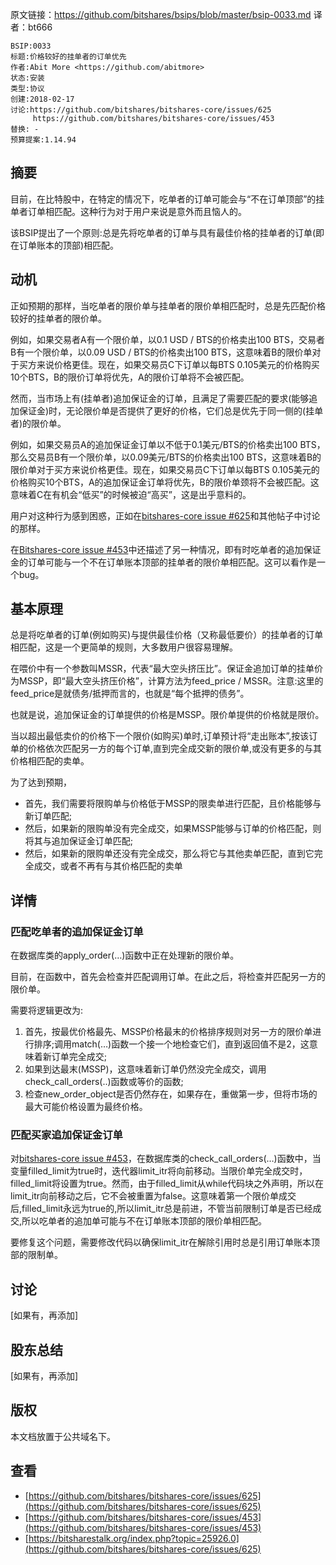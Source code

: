 原文链接：https://github.com/bitshares/bsips/blob/master/bsip-0033.md
译者：bt666

    BSIP:0033
    标题:价格较好的挂单者的订单优先
    作者:Abit More <https://github.com/abitmore>
    状态:安装
    类型:协议
    创建:2018-02-17
    讨论:https://github.com/bitshares/bitshares-core/issues/625
         https://github.com/bitshares/bitshares-core/issues/453
    替换: -
    预算提案:1.14.94

## 摘要 ##

目前，在比特股中，在特定的情况下，吃单者的订单可能会与“不在订单顶部”的挂单者订单相匹配。这种行为对于用户来说是意外而且恼人的。

该BSIP提出了一个原则:总是先将吃单者的订单与具有最佳价格的挂单者的订单(即在订单账本的顶部)相匹配。

## 动机 ##

正如预期的那样，当吃单者的限价单与挂单者的限价单相匹配时，总是先匹配价格较好的挂单者的限价单。

例如，如果交易者A有一个限价单，以0.1 USD / BTS的价格卖出100 BTS，交易者B有一个限价单，以0.09 USD / BTS的价格卖出100 BTS，这意味着B的限价单对于买方来说价格更佳。现在，如果交易员C下订单以每BTS 0.105美元的价格购买10个BTS，B的限价订单将优先，A的限价订单将不会被匹配。

然而，当市场上有(挂单者)追加保证金的订单，且满足了需要匹配的要求(能够追加保证金)时，无论限价单是否提供了更好的价格，它们总是优先于同一侧的(挂单者)的限价单。

例如，如果交易员A的追加保证金订单以不低于0.1美元/BTS的价格卖出100 BTS，那么交易员B有一个限价单，以0.09美元/BTS的价格卖出100 BTS，这意味着B的限价单对于买方来说价格更佳。现在，如果交易员C下订单以每BTS 0.105美元的价格购买10个BTS，A的追加保证金订单将优先，B的限价单颈将不会被匹配。这意味着C在有机会“低买”的时候被迫“高买”，这是出乎意料的。

用户对这种行为感到困惑，正如在[bitshares-core issue #625](https://github.com/bitshares/bitshares-core/issues/625)和其他帖子中讨论的那样。

在[Bitshares-core issue #453](https://github.com/bitshares/bitshares-core/issues/453)中还描述了另一种情况，即有时吃单者的追加保证金的订单可能与一个不在订单账本顶部的挂单者的限价单相匹配。这可以看作是一个bug。

## 基本原理 ##

总是将吃单者的订单(例如购买)与提供最佳价格（又称最低要价）的挂单者的订单相匹配，这是一个更简单的规则，大多数用户很容易理解。

在喂价中有一个参数叫MSSR，代表“最大空头挤压比”。保证金追加订单的挂单价为MSSP，即“最大空头挤压价格”，计算方法为feed_price / MSSR。注意:这里的feed_price是就债务/抵押而言的，也就是“每个抵押的债务”。

也就是说，追加保证金的订单提供的价格是MSSP。限价单提供的价格就是限价。

当以超出最低卖价的价格下一个限价(如购买)单时,订单预计将“走出账本”,按该订单的价格依次匹配另一方的每个订单,直到完全成交新的限价单,或没有更多的与其价格相匹配的卖单。

为了达到预期，

- 首先，我们需要将限购单与价格低于MSSP的限卖单进行匹配，且价格能够与新订单匹配;
- 然后，如果新的限购单没有完全成交，如果MSSP能够与订单的价格匹配，则将其与追加保证金订单匹配;
- 然后，如果新的限购单还没有完全成交，那么将它与其他卖单匹配，直到它完全成交，或者不再有与其价格匹配的卖单

## 详情 ##

### 匹配吃单者的追加保证金订单 ###

在数据库类的apply_order(…)函数中正在处理新的限价单。

目前，在函数中，首先会检查并匹配调用订单。在此之后，将检查并匹配另一方的限价单。

需要将逻辑更改为:

1. 首先，按最优价格最先、MSSP价格最末的价格排序规则对另一方的限价单进行排序;调用match(…)函数一个接一个地检查它们，直到返回值不是2，这意味着新订单完全成交;
1. 如果到达最末(MSSP)，这意味着新订单仍然没完全成交，调用check_call_orders(..)函数或等价的函数;
1. 检查new_order_object是否仍然存在，如果存在，重做第一步，但将市场的最大可能价格设置为最终价格。

### 匹配买家追加保证金订单 ###

对[bitshares-core issue #453](https://github.com/bitshares/bitshares-core/issues/453)，在数据库类的check_call_orders(…)函数中，当变量filled_limit为true时，迭代器limit_itr将向前移动。当限价单完全成交时，filled_limit将设置为true。然而，由于filled_limit从while代码块之外声明，所以在limit_itr向前移动之后，它不会被重置为false。这意味着第一个限价单成交后,filled_limit永远为true的,所以limit_itr总是前进，不管当前限制订单是否已经成交,所以吃单者的追加单可能与不在订单账本顶部的限价单相匹配。

要修复这个问题，需要修改代码以确保limit_itr在解除引用时总是引用订单账本顶部的限制单。

## 讨论 ##

[如果有，再添加]

## 股东总结 ##

[如果有，再添加]

## 版权 ##

本文档放置于公共域名下。

## 查看 ##

- [https://github.com/bitshares/bitshares-core/issues/625](https://github.com/bitshares/bitshares-core/issues/625)
- [https://github.com/bitshares/bitshares-core/issues/453](https://github.com/bitshares/bitshares-core/issues/453)
- [https://bitsharestalk.org/index.php?topic=25926.0](https://github.com/bitshares/bitshares-core/issues/625)
